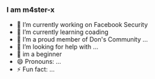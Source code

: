 ### I am m4ster-x




- 🔭 I’m currently working on Facebook Security
- 🌱 I’m currently learning coading 
- 👯 I’m a proud member of Don's Community ...
- 🤔 I’m looking for help with ...
- 💬 im a beginner
- 😄 Pronouns: ...
- ⚡ Fun fact: ...

